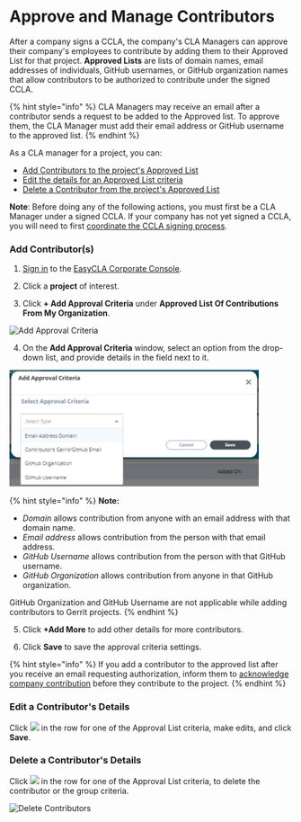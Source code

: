 # Approve and Manage Contributors

After a company signs a CCLA, the company's CLA Managers can approve their company's employees to contribute by adding them to their Approved List for that project. **Approved Lists** are lists of domain names, email addresses of individuals, GitHub usernames, or GitHub organization names that allow contributors to be authorized to contribute under the signed CCLA.

{% hint style="info" %}
CLA Managers may receive an email after a contributor sends a request to be added to the Approved list. To approve them, the CLA Manager must add their email address or GitHub username to the approved list.
{% endhint %}

As a CLA manager for a project, you can:

* [Add Contributors to the project's Approved List](approve-and-manage-contributors.md#add-contributor-s)
* [Edit the details for an Approved List criteria](approve-and-manage-contributors.md#edit-a-contributors-details)
* [Delete a Contributor from the project's Approved List](approve-and-manage-contributors.md#delete-a-contributors-details)

**Note**: Before doing any of the following actions, you must first be a CLA Manager under a signed CCLA. If your company has not yet signed a CCLA, you will need to first [coordinate the CCLA signing process](./coordinate-signing-ccla.md).

### **Add Contributor\(s\)**

1. ​[Sign in](sign-in-to-the-easycla-corporate-console.md) to the [EasyCLA Corporate Console](https://member.lfx.linuxfoundation.org/company/dashboard).

2. Click a **project** of interest.

3. Click **+ Add Approval Criteria** under **Approved List Of Contributions From My Organization**.

![Add Approval Criteria](../../.gitbook/assets/add-approval-criteria.png)

4. On the **Add Approval Criteria** window, select an option from the drop-down list, and provide details in the field next to it.

![Add Approval Criteria](../../.gitbook/assets/add-approval-criteria%20%281%29.png)

{% hint style="info" %}
**Note:** 

* _Domain_ allows contribution from anyone with an email address with that domain name.
* _Email address_ allows contribution from the person with that email address.
* _GitHub Username_ allows contribution from the person with that GitHub username.
* _GitHub Organization_ allows contribution from anyone in that GitHub organization.

GitHub Organization and GitHub Username are not applicable while adding contributors to Gerrit projects.
{% endhint %}

5. Click **+Add More** to add other details for more contributors.

6. Click **Save** to save the approval criteria settings.

{% hint style="info" %}
If you add a contributor to the approved list after you receive an email requesting authorization, inform them to [acknowledge company contribution](../contributors/corporate-contributor.md#acknowledge-company-contribution) before they contribute to the project.
{% endhint %}

### Edit a Contributor's Details

Click ![](../../.gitbook/assets/edit-icon.png) in the row for one of the Approval List criteria, make edits, and click **Save**.

### Delete a Contributor's Details

Click ![](../../.gitbook/assets/delete-icon.png) in the row for one of the Approval List criteria, to delete the contributor or the group criteria.

![Delete Contributors](../../.gitbook/assets/delete-contributors.png)

